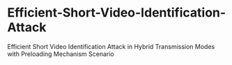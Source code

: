 # Efficient-Short-Video-Identification-Attack
Efficient Short Video Identification Attack in Hybrid Transmission Modes with Preloading Mechanism Scenario
